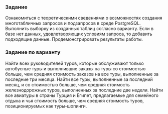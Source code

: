 ### Задание
Ознакомиться с теоретическими сведениями о возможностях создания многотабличных запросов и подзапросов в среде PostgreSQL. Выполнить выборку из созданных таблиц согласно варианту. Если в базе нет данных, удовлетворяющих условиям запроса, то добавить подходящие данные. Продемонстрировать результаты работы.

### Задание по варианту
Найти всех руководителей туров, которые обслуживают только автобусные туры и выполнившие заказы на туры со стоимостью больше, чем средняя стоимость заказов на все туры, выполненные за последние три месяца. Найти все туры, выполненные за последний месяц, и со стоимостью больше, чем средняя стоимость железнодорожных туров, выполненных за последние две недели. Найти все авиатуры в страны Турция и Египет, предлагаемые для семейного отдыха и чья стоимость больше, чем средняя стоимость туров, позиционируемых как туры-шопинги.